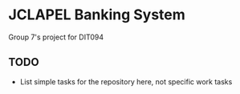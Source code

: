 # JCLAPEL Banking System

Group 7's project for DIT094

## TODO
- List simple tasks for the repository here, not specific work tasks